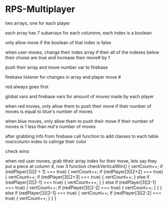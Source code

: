 # RPS-Multiplayer


two arrays, one for each player

each array has 7 subarrays for each columnm, each index is a boolean

only allow move if the boolean of that index is false

when user moves, change their index array if their all of the indexes below their choise are true and increase their move# by 1

push their array and move number var to firebase

firebase listener for changes in array and player move #

red always goes first

global vars and firebase vars for amount of moves made by each player

when red moves, only allow them to push their move if their number of moves is equal to blue's number of moves

when blue moves, only allow them to push their move if their number of moves is 1 less than red's number of moves

after grabbing info from firebase call function to add classes to each table row/column index to cahnge their color

check wins:

when red user moves, grab ttheir array index for their move, lets say they put a piece at column 4, row 3
function checkVerticalWin() {
    vertCount++;
if (redPlayer[3][2 + 1] === true) {
    vertCount++;
    if (redPlayer[3][2+2] === true) {
        vertCount++;
        if (redPlayer[3][2+3] === true) {
            vertCount++;
        } else if (redPlayer[3][2-1] === true) {
            vertCount+++;
        }
    } else if (redPlayer[3][2-1] === true) {
        vertCount++;
        if (redPlayer[3][2-2] === true) {
            vertCount++;
        }
    }
} else if (redPlayer[3][2-1] === true) {
    vertCount++;
    if (redPlayer[3][2-2] === true) {
        vertCount++;
    }
}
}